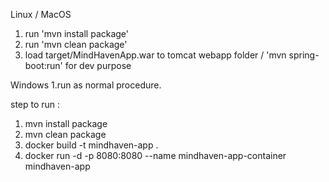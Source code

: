 Linux / MacOS
1. run 'mvn install package'
2. run 'mvn clean package'
3. load target/MindHavenApp.war to tomcat webapp folder / 'mvn spring-boot:run' for dev purpose


Windows 
1.run as normal procedure.



step to run :

1. mvn install package
2. mvn clean package
3. docker build -t mindhaven-app .   
4. docker run -d -p 8080:8080 --name mindhaven-app-container mindhaven-app